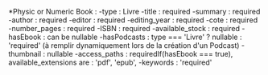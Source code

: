 *Physic or Numeric Book :
    -type : Livre
    -title : required
    -summary : required
    -author : required
    -editor : required
    -editing_year : required
    -cote : required
    -number_pages : required
    -ISBN : required
    -available_stock : required
    -hasEbook : can be nullable
    -hasPodcasts : type === 'Livre' ? nullable : 'required' (à remplir dynamiquement lors de la création d'un Podcast)
    -thumbnail : nullable
    -access_paths : requiredIf(hasEbook === true), available_extensions are : 'pdf', 'epub',
    -keywords : 'required'
